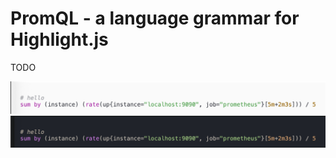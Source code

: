 # PromQL - a language grammar for Highlight.js

TODO

![](./docs/img_light.png)
![](./docs/img_dark.png)